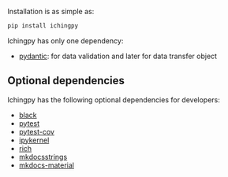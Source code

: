 Installation is as simple as:

```bash
pip install ichingpy
```

Ichingpy has only one dependency:
- [pydantic](https://docs.pydantic.dev/latest/): for data validation and later for data transfer object


## Optional dependencies

Ichingpy has the following optional dependencies for developers:

- [black](https://github.com/psf/black)
- [pytest](https://docs.pytest.org/en/8.2.x/)
- [pytest-cov](https://pytest-cov.readthedocs.io/en/latest/)
- [ipykernel](https://ipython.org/)
- [rich](https://github.com/Textualize/rich)
- [mkdocsstrings](https://mkdocstrings.github.io/)
- [mkdocs-material](https://squidfunk.github.io/mkdocs-material/)